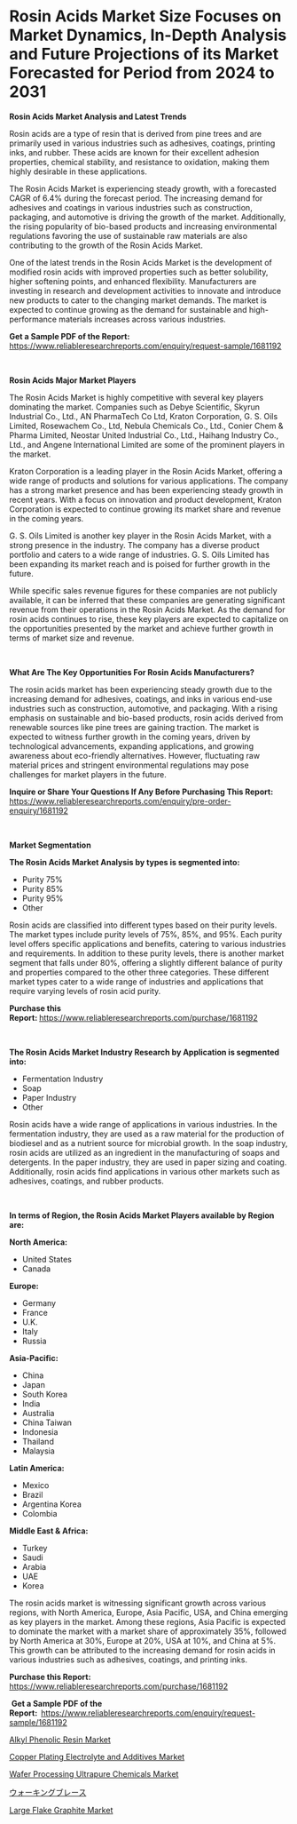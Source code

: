 <p><h1>Rosin Acids Market Size Focuses on Market Dynamics, In-Depth Analysis and Future Projections of its Market Forecasted for Period from 2024 to 2031</h1></p><p><strong>Rosin Acids Market Analysis and Latest Trends</strong></p>
<p><p>Rosin acids are a type of resin that is derived from pine trees and are primarily used in various industries such as adhesives, coatings, printing inks, and rubber. These acids are known for their excellent adhesion properties, chemical stability, and resistance to oxidation, making them highly desirable in these applications.</p><p>The Rosin Acids Market is experiencing steady growth, with a forecasted CAGR of 6.4% during the forecast period. The increasing demand for adhesives and coatings in various industries such as construction, packaging, and automotive is driving the growth of the market. Additionally, the rising popularity of bio-based products and increasing environmental regulations favoring the use of sustainable raw materials are also contributing to the growth of the Rosin Acids Market.</p><p>One of the latest trends in the Rosin Acids Market is the development of modified rosin acids with improved properties such as better solubility, higher softening points, and enhanced flexibility. Manufacturers are investing in research and development activities to innovate and introduce new products to cater to the changing market demands. The market is expected to continue growing as the demand for sustainable and high-performance materials increases across various industries.</p></p>
<p><strong>Get a Sample PDF of the Report:&nbsp;</strong> <a href="https://www.reliableresearchreports.com/enquiry/request-sample/1681192">https://www.reliableresearchreports.com/enquiry/request-sample/1681192</a></p>
<p>&nbsp;</p>
<p><strong>Rosin Acids Major Market Players</strong></p>
<p><p>The Rosin Acids Market is highly competitive with several key players dominating the market. Companies such as Debye Scientific, Skyrun Industrial Co., Ltd., AN PharmaTech Co Ltd, Kraton Corporation, G. S. Oils Limited, Rosewachem Co., Ltd, Nebula Chemicals Co., Ltd., Conier Chem & Pharma Limited, Neostar United Industrial Co., Ltd., Haihang Industry Co., Ltd., and Angene International Limited are some of the prominent players in the market.</p><p>Kraton Corporation is a leading player in the Rosin Acids Market, offering a wide range of products and solutions for various applications. The company has a strong market presence and has been experiencing steady growth in recent years. With a focus on innovation and product development, Kraton Corporation is expected to continue growing its market share and revenue in the coming years.</p><p>G. S. Oils Limited is another key player in the Rosin Acids Market, with a strong presence in the industry. The company has a diverse product portfolio and caters to a wide range of industries. G. S. Oils Limited has been expanding its market reach and is poised for further growth in the future.</p><p>While specific sales revenue figures for these companies are not publicly available, it can be inferred that these companies are generating significant revenue from their operations in the Rosin Acids Market. As the demand for rosin acids continues to rise, these key players are expected to capitalize on the opportunities presented by the market and achieve further growth in terms of market size and revenue.</p></p>
<p>&nbsp;</p>
<p><strong>What Are The Key Opportunities For Rosin Acids Manufacturers?</strong></p>
<p><p>The rosin acids market has been experiencing steady growth due to the increasing demand for adhesives, coatings, and inks in various end-use industries such as construction, automotive, and packaging. With a rising emphasis on sustainable and bio-based products, rosin acids derived from renewable sources like pine trees are gaining traction. The market is expected to witness further growth in the coming years, driven by technological advancements, expanding applications, and growing awareness about eco-friendly alternatives. However, fluctuating raw material prices and stringent environmental regulations may pose challenges for market players in the future.</p></p>
<p><strong>Inquire or Share Your Questions If Any Before Purchasing This Report:</strong> <a href="https://www.reliableresearchreports.com/enquiry/pre-order-enquiry/1681192">https://www.reliableresearchreports.com/enquiry/pre-order-enquiry/1681192</a></p>
<p>&nbsp;</p>
<p><strong>Market Segmentation</strong></p>
<p><strong>The Rosin Acids Market Analysis by types is segmented into:</strong></p>
<p><ul><li>Purity 75%</li><li>Purity 85%</li><li>Purity 95%</li><li>Other</li></ul></p>
<p><p>Rosin acids are classified into different types based on their purity levels. The market types include purity levels of 75%, 85%, and 95%. Each purity level offers specific applications and benefits, catering to various industries and requirements. In addition to these purity levels, there is another market segment that falls under 80%, offering a slightly different balance of purity and properties compared to the other three categories. These different market types cater to a wide range of industries and applications that require varying levels of rosin acid purity.</p></p>
<p><strong>Purchase this Report:&nbsp;</strong><a href="https://www.reliableresearchreports.com/purchase/1681192">https://www.reliableresearchreports.com/purchase/1681192</a></p>
<p>&nbsp;</p>
<p><strong>The Rosin Acids Market Industry Research by Application is segmented into:</strong></p>
<p><ul><li>Fermentation Industry</li><li>Soap</li><li>Paper Industry</li><li>Other</li></ul></p>
<p><p>Rosin acids have a wide range of applications in various industries. In the fermentation industry, they are used as a raw material for the production of biodiesel and as a nutrient source for microbial growth. In the soap industry, rosin acids are utilized as an ingredient in the manufacturing of soaps and detergents. In the paper industry, they are used in paper sizing and coating. Additionally, rosin acids find applications in various other markets such as adhesives, coatings, and rubber products.</p></p>
<p>&nbsp;</p>
<p><strong>In terms of Region, the Rosin Acids Market Players available by Region are:</strong></p>
<p>
    <p> <strong> North America: </strong>
        <ul>
            <li>United States</li>
            <li>Canada</li>
        </ul>
        </p> 
    <p> <strong> Europe: </strong>
        <ul>
            <li>Germany</li>
            <li>France</li>
            <li>U.K.</li>
            <li>Italy</li>
            <li>Russia</li>
        </ul>
        </p> 
    <p> <strong> Asia-Pacific: </strong>
        <ul>
            <li>China</li>
            <li>Japan</li>
            <li>South Korea</li>
            <li>India</li>
            <li>Australia</li>
            <li>China Taiwan</li>
            <li>Indonesia</li>
            <li>Thailand</li>
            <li>Malaysia</li>
        </ul>
        </p> 
    <p> <strong> Latin America: </strong>
        <ul>
            <li>Mexico</li>
            <li>Brazil</li>
            <li>Argentina Korea</li>
            <li>Colombia</li>
        </ul>
        </p> 
    <p> <strong> Middle East & Africa: </strong>
        <ul>
            <li>Turkey</li>
            <li>Saudi</li>
            <li>Arabia</li>
            <li>UAE</li>
            <li>Korea</li>
        </ul>
    </p>
    </p>
<p><p>The rosin acids market is witnessing significant growth across various regions, with North America, Europe, Asia Pacific, USA, and China emerging as key players in the market. Among these regions, Asia Pacific is expected to dominate the market with a market share of approximately 35%, followed by North America at 30%, Europe at 20%, USA at 10%, and China at 5%. This growth can be attributed to the increasing demand for rosin acids in various industries such as adhesives, coatings, and printing inks.</p></p>
<p><strong>Purchase this Report: </strong><a href="https://www.reliableresearchreports.com/purchase/1681192">https://www.reliableresearchreports.com/purchase/1681192</a></p>
<p>&nbsp;<strong>Get a Sample PDF of the Report:&nbsp;&nbsp;</strong><a href="https://www.reliableresearchreports.com/enquiry/request-sample/1681192">https://www.reliableresearchreports.com/enquiry/request-sample/1681192</a></p>
<p><strong></strong></p>
<p><p><a href="https://github.com/Airanohannonzb68e5pb53oc1/Market-Research-Report-List-1/blob/main/alkyl-phenolic-resin-market.md">Alkyl Phenolic Resin Market</a></p><p><a href="https://issuu.com/reportprime-2/docs/copper-plating-electrolyte-and-additives-market-si">Copper Plating Electrolyte and Additives Market</a></p><p><a href="https://issuu.com/reportprime-2/docs/wafer-processing-ultrapure-chemicals-market-size-2">Wafer Processing Ultrapure Chemicals Market</a></p><p><a href="https://github.com/bucuel854722/Market-Research-Report-List-1/blob/main/4714248192472.md">ウォーキングブレース</a></p><p><a href="https://github.com/fiixsa/Market-Research-Report-List-1/blob/main/large-flake-graphite-market.md">Large Flake Graphite Market</a></p></p>